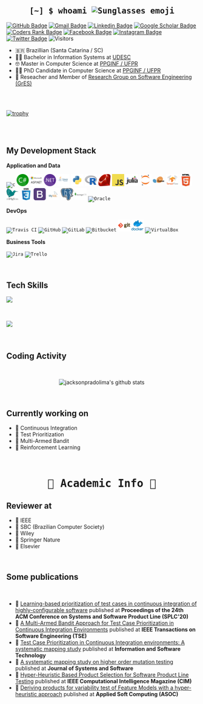 <!--
**jacksonpradolima/jacksonpradolima** is a ✨ _special_ ✨ repository because its `README.md` (this file) appears on your GitHub profile.

Here are some ideas to get you started:

- 🔭 I’m currently working on ...
- 🌱 I’m currently learning ...
- 👯 I’m looking to collaborate on ...
- 🤔 I’m looking for help with ...
- 💬 Ask me about ...
- 📫 How to reach me: ...
- 😄 Pronouns: ...
- ⚡ Fun fact: ...
-->

<h2 align="center" style="font-family: Consolas, monospace;">
	[~] $ whoami <img width="30" src="https://emojis.slackmojis.com/emojis/images/1531849430/4246/blob-sunglasses.gif?1531849430" alt="Sunglasses emoji" />
</h2>

<!--
Icons: https://simpleicons.org/
-->

[![GitHub Badge](https://img.shields.io/badge/-GitHub-181717?style=flat-square&logo=GitHub&logoColor=white&link=https://github.com/jacksonpradolima)](https://github.com/jacksonpradolima)
[![Gmail Badge](https://img.shields.io/badge/-Gmail-c14438?style=flat-square&logo=Gmail&logoColor=white&link=mailto:jacksonpradolima@gmail.com)](mailto:jacksonpradolima@gmail.com)
[![Linkedin Badge](https://img.shields.io/badge/-LinkedIn-blue?style=flat-square&logo=Linkedin&logoColor=white&link=https://www.linkedin.com/in/pradolima/)](https://www.linkedin.com/in/pradolima/)
[![Google Scholar Badge](https://img.shields.io/badge/-Google%20Scholar-4285f4?style=flat-square&logo=Google-Scholar&logoColor=white&link=https://scholar.google.com.br/citations?user=Kx0r5jkAAAAJ)](https://scholar.google.com.br/citations?user=Kx0r5jkAAAAJ)
[![Coders Rank Badge](https://img.shields.io/badge/-Coders%20Rank-67a4ac?style=flat-square&logo=CodersRank&logoColor=white&link=https://profile.codersrank.io/user/jacksonpradolima)](https://profile.codersrank.io/user/jacksonpradolima)
[![Facebook Badge](https://img.shields.io/badge/-Facebook-005fed?style=flat-square&logo=Facebook&logoColor=white&link=https://www.facebook.com/pradolima/)](https://www.facebook.com/pradolima/)
[![Instagram Badge](https://img.shields.io/badge/-Instagram-e4405f?style=flat-square&logo=Instagram&logoColor=white&link=https://www.instagram.com/jacksonpradolima/)](https://www.instagram.com/jacksonpradolima/)
[![Twitter Badge](https://img.shields.io/badge/-Twitter-1ca0f1?style=flat-square&labelColor=1ca0f1&logo=twitter&logoColor=white&link=https://twitter.com/pradolimajack)](https://twitter.com/pradolimajack)
![Visitors](https://badges.pufler.dev/visits/jacksonpradolima/jacksonpradolima)


- :brazil: Brazillian (Santa Catarina / SC)
- :man_student: Bachelor in Information Systems at [UDESC](https://www.udesc.br/)
- :nerd_face: Master in Computer Science at [PPGINF / UFPR](http://www.prppg.ufpr.br/ppginformatica/?lang=pb)
- :man_technologist: PhD Candidate in Computer Science at [PPGINF / UFPR](http://www.prppg.ufpr.br/ppginformatica/?lang=pb)
- :microscope: Reseacher and Member of [Research Group on Software Engineering (GrES)](http://www.inf.ufpr.br/gres/index_en.html)

<br/><br/>

[![trophy](https://github-profile-trophy.vercel.app/?username=jacksonpradolima&theme=onedark)](https://github.com/jacksonpradolima)

<br/><br/>

## My Development Stack

**Application and Data**

<code><img height="32" src="https://cdn.iconscout.com/icon/free/png-512/c-programming-569564.png" alt="c"/></code>
<code><img height="32" src="https://raw.githubusercontent.com/github/explore/80688e429a7d4ef2fca1e82350fe8e3517d3494d/topics/csharp/csharp.png" alt="c#"/></code>
<code><img height="32" src="https://raw.githubusercontent.com/github/explore/80688e429a7d4ef2fca1e82350fe8e3517d3494d/topics/aspnet/aspnet.png" alt="ASPNET"/></code>
<code><img height="32" src="https://raw.githubusercontent.com/github/explore/93d8a67084f94b2a444e510199a6e7622e5b09a3/topics/dotnet/dotnet.png" alt="DotNET"/></code>
<code><img height="32" src="https://raw.githubusercontent.com/github/explore/80688e429a7d4ef2fca1e82350fe8e3517d3494d/topics/java/java.png" alt="Java"/></code>
<code><img height="32" src="https://raw.githubusercontent.com/github/explore/80688e429a7d4ef2fca1e82350fe8e3517d3494d/topics/python/python.png" alt="Python"/></code>
<code><img height="32" src="https://raw.githubusercontent.com/github/explore/80688e429a7d4ef2fca1e82350fe8e3517d3494d/topics/r/r.png" alt="R"/></code>
<code><img height="32" src="https://raw.githubusercontent.com/github/explore/80688e429a7d4ef2fca1e82350fe8e3517d3494d/topics/ruby/ruby.png" alt="Ruby"/></code>
<code><img height="32" src="https://raw.githubusercontent.com/github/explore/80688e429a7d4ef2fca1e82350fe8e3517d3494d/topics/javascript/javascript.png" alt="Javascript"/></code>
<code><img height="32" src="https://raw.githubusercontent.com/github/explore/49e13f12be05e7e3f3616bb7a5030d70b259f320/topics/julia/julia.png" alt="Julia"/></code>
<code><img height="32" src="https://raw.githubusercontent.com/github/explore/80688e429a7d4ef2fca1e82350fe8e3517d3494d/topics/jupyter-notebook/jupyter-notebook.png" alt="Jupyter Notebook"/></code>
<code><img height="32" src="https://raw.githubusercontent.com/github/explore/80688e429a7d4ef2fca1e82350fe8e3517d3494d/topics/scikit-learn/scikit-learn.png" alt="Scikit Learn"/></code>
<code><img height="32" src="https://raw.githubusercontent.com/github/explore/80688e429a7d4ef2fca1e82350fe8e3517d3494d/topics/tensorflow/tensorflow.png" alt="Tensorflow"/></code>
<code><img height="32" src="https://raw.githubusercontent.com/github/explore/80688e429a7d4ef2fca1e82350fe8e3517d3494d/topics/html/html.png" alt="HTML5"/></code>
<code><img height="32" src="https://raw.githubusercontent.com/github/explore/80688e429a7d4ef2fca1e82350fe8e3517d3494d/topics/latex/latex.png" alt="LaTeX"/></code>
<code><img height="32" src="https://raw.githubusercontent.com/github/explore/80688e429a7d4ef2fca1e82350fe8e3517d3494d/topics/css/css.png" alt="CSS"/></code>
<code><img height="32" src="https://raw.githubusercontent.com/github/explore/80688e429a7d4ef2fca1e82350fe8e3517d3494d/topics/bootstrap/bootstrap.png" alt="Bootstrap"/></code>
<code><img height="32" src="https://raw.githubusercontent.com/github/explore/80688e429a7d4ef2fca1e82350fe8e3517d3494d/topics/mysql/mysql.png" alt="MySQL"/></code>
<code><img height="32" src="https://raw.githubusercontent.com/github/explore/80688e429a7d4ef2fca1e82350fe8e3517d3494d/topics/postgresql/postgresql.png" alt="PostegreSQL"/></code>
<code><img height="32" src="https://raw.githubusercontent.com/github/explore/80688e429a7d4ef2fca1e82350fe8e3517d3494d/topics/mongodb/mongodb.png" alt="MongoDB"/></code>
<code><img height="10" src="https://cdn.worldvectorlogo.com/logos/oracle-6.svg" alt="Oracle"/></code>

**DevOps**

<code><img height="32" src="https://cdn.worldvectorlogo.com/logos/travis-ci.svg" alt="Travis CI"/></code>
<code><img height="32" src="https://cdn3.iconfinder.com/data/icons/inficons/512/github.png" alt="GitHub"/></code>
<code><img height="32" src="https://cdn.worldvectorlogo.com/logos/gitlab.svg" alt="GitLab"/></code>
<code><img height="32" src="https://cdn4.iconfinder.com/data/icons/logos-and-brands/512/44_Bitbucket_logo_logos-512.png" alt="Bitbucket"/></code>
<code><img height="32" src="https://raw.githubusercontent.com/github/explore/80688e429a7d4ef2fca1e82350fe8e3517d3494d/topics/git/git.png" alt="Git"/></code>
<code><img height="32" src="https://raw.githubusercontent.com/github/explore/80688e429a7d4ef2fca1e82350fe8e3517d3494d/topics/docker/docker.png" alt="Docker"/></code>
<code><img height="32" src="https://img.utdstc.com/icon/c2f/773/c2f7733df6524599afea694769062bc12d389fb4178f8be7b644c5e802fbbc17:200" alt="VirtualBox"/></code>



**Business Tools**

<code><img height="32" src="https://cdn.worldvectorlogo.com/logos/jira-1.svg" alt="Jira"/></code>
<code><img height="32" src="https://cdn.iconscout.com/icon/free/png-512/trello-6-569395.png" alt="Trello"/></code>

<br/>

## Tech Skills

<img src="https://cr-skills-chart-widget.azurewebsites.net/api/api?username=jacksonpradolima"></img>

<br/>

<img
  src="https://cr-ss-service.azurewebsites.net/api/ScreenShot?widget=summary&username=jacksonpradolima&badges=5&show-avatar=false&style=--header-bg-color:%23000;--border-radius:10px"
/>

<br/>

## Coding Activity

<br/>

<p align="center">
  <img src="https://github-readme-stats.vercel.app/api?username=jacksonpradolima&show_icons=true&theme=dracula" alt="jacksonpradolima's github stats" />
</p>

<br/>

## Currently working on

- 📌 Continuous Integration 
- 📌 Test Prioritization
- 📌 Multi-Armed Bandit
- 📌 Reinforcement Learning

<br/>

<h1 align="center" style="font-family: Consolas, monospace;">
	🔭 Academic Info 🔭
</h1>

## Reviewer at
- 📌 IEEE
- 📌 SBC (Brazilian Computer Society)
- 📌 Wiley
- 📌 Springer Nature
- 📌 Elsevier


<br/>

## Some publications

<br/>

- 📖 [Learning-based prioritization of test cases in continuous integration of highly-configurable software](https://doi.org/10.1145/3382025.3414967) published at **Proceedings of the 24th ACM Conference on Systems and Software Product Line (SPLC'20)**
- 📖 [A Multi-Armed Bandit Approach for Test Case Prioritization in Continuous Integration Environments](https://doi.org/10.1109/TSE.2020.2992428) published at **IEEE Transactions on Software Engineering (TSE)**
- 📖 [Test Case Prioritization in Continuous Integration environments: A systematic mapping study](https://doi.org/10.1016/j.infsof.2020.106268) published at **Information and Software Technology**
- 📖 [A systematic mapping study on higher order mutation testing](https://doi.org/10.1016/j.jss.2019.04.031) published at **Journal of Systems and Software**
- 📖 [Hyper-Heuristic Based Product Selection for Software Product Line Testing](https://doi.org/10.1109/MCI.2017.2670461) published at **IEEE Computational Intelligence Magazine (CIM)**
- 📖 [Deriving products for variability test of Feature Models with a hyper-heuristic approach](https://doi.org/10.1016/j.asoc.2016.07.059) published at **Applied Soft Computing (ASOC)** 

<br/>


